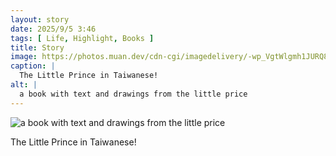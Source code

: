 ```yaml
---
layout: story
date: 2025/9/5 3:46
tags: [ Life, Highlight, Books ]
title: Story
image: https://photos.muan.dev/cdn-cgi/imagedelivery/-wp_VgtWlgmh1JURQ8t1mg/d707870b-2077-4e4c-db56-549657245000/public
caption: |
  The Little Prince in Taiwanese!
alt: |
  a book with text and drawings from the little price
---
```



![a book with text and drawings from the little price](https://photos.muan.dev/cdn-cgi/imagedelivery/-wp_VgtWlgmh1JURQ8t1mg/d707870b-2077-4e4c-db56-549657245000/public)

The Little Prince in Taiwanese!
